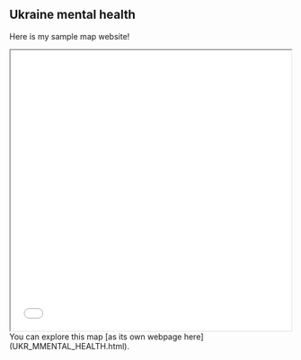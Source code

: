 ## Ukraine mental health
Here is my sample map website!
<iframe src= "UKR_MMENTAL_HEALTH.html" height="500"width="500"></iframe>
You can explore this map [as its own webpage here] (UKR_MMENTAL_HEALTH.html).
